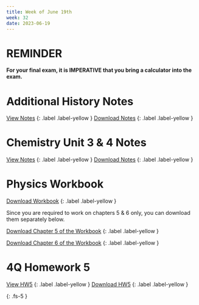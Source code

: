 ```yaml
---
title: Week of June 19th
week: 32
date: 2023-06-19
---
```




# REMINDER

**For your final exam, it is IMPERATIVE that you bring a calculator into the exam.**

# Additional History Notes

[View Notes](/4Q/history/chinese_rev.html)
{: .label .label-yellow }
[Download Notes](/4Q/history/chinese_rev.pdf)
{: .label .label-yellow } 

# Chemistry Unit 3 & 4 Notes

[View Notes](/4Q/chemistry/unit_3_4.html)
{: .label .label-yellow }
[Download Notes](/4Q/chemistry/unit_3_4.docx)
{: .label .label-yellow } 


# Physics Workbook

[Download Workbook](/workbook/10/main.pdf)
{: .label .label-yellow } 

Since you are required to work on chapters 5 & 6 only, you can download them separately below.

[Download Chapter 5 of the Workbook](/workbook/10/chap5.pdf)
{: .label .label-yellow } 

[Download Chapter 6 of the Workbook](/workbook/10/chap6.pdf)
{: .label .label-yellow } 


# 4Q Homework 5 

[View HW5](/4Q/hw5/main.html)
{: .label .label-yellow }
[Download HW5](/4Q/hw5/main.pdf)
{: .label .label-yellow }


{: .fs-5 }

